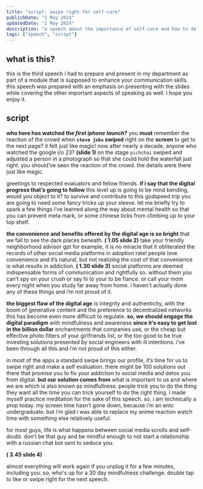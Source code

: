 ```yaml
---
title: "script: swipe right for self-care"
publishDate: "2 May 2024"
updatedDate: "2 May 2024"
description: "a speech about the importance of self-care and how to do it"
tags: ["speech", "script"]
---
```


## what is this?

this is the third speech i had to prepare and present in my department as part of a module that is supposed to enhance your communication skills. this speech was prepared with an emphasis on presenting with the slides while covering the other important aspects of speaking as well. i hope you enjoy it.

## script

**who here has watched the _first iphone launch_?** you **must** remember the reaction of the crowd when **`steve jobs` swiped** right on the **screen** to get to the next page? it felt just like magic! now after nearly a decade, anyone who watched the google i/o 23? **(slide 1)** on the stage `pichchai` swiped and adjusted a person in a photograph so that she could hold the waterfall just right. you should’ve seen the reaction of the crowd. the details were there just like magic.

greetings to respected evaluators and fellow friends. **if i say that the digital progress that’s going to follow** this level up is going to be mind bending, would you object to it? to survive and contribute to this godspeed trip you are going to need some fancy tricks up your sleeve. let me briefly try to spark a few things i’ve learned along the way about mental health so that you can prevent meta mark, or some chinese ticks from climbing up to your top shelf.

**the convenience and benefits offered by the digital age is so bright** that we fail to see the dark places beneath. **( 1.05 slide 2)** take your friendly neighborhood advisor gpt for example, it is no miracle that it obliterated the records of other social media platforms in adoption rate! people love convenience and it’s natural, but not realizing the cost of that convenience is what results in addiction. **( 1.30 slide 3)** social platforms are deemed indispensable forms of communication and rightfully so. without them you can’t spy on your crush or say hi to your to be fiance. or call your mom every night when you study far away from home. i haven't actually done any of these things and i’m not proud of it.

**the biggest flaw of the digital age** is integrity and authenticity, with the boom of generative content and the preference to decentralized networks this has become even more difficult to regulate. **so, we should engage the digital paradigm** with mindfulness and awareness **since it’s easy to get lost in the billion dollar** enchantments that companies use, or the cheap but effective photo filters of your girlfriends list, or the too good to be true investing solutions presented by social engineers with ill intentions. i’ve been through all this and i’m not proud of this either.

in most of the apps a standard swipe brings our profile, it’s time for us to swipe right and make a self evaluation. there might be 100 solutions out there that promise you to fix your addiction to social media and detox you from digital. **but our solution comes from** what is important to us and where we are which is also known as mindfullness. people trick you to do the thing they want all the time you can trick yourself to do the right thing. i made myself practice meditation for the sake of this speech. so, i am technically a prop today. my screen time hasn’t gone down, because i’m an entc undergraduate. but i’m glad i was able to replace my anime reaction watch time with something else relatively useful.

for most guys, life is what happens between social media scrolls and self-doubt. don’t be that guy and be mindful enough to not start a relationship with a russian chat bot sent to seduce you.

**( 3.45 slide 4)**

almost everything will work again if you unplug it for a few minutes, including you.
so, who's up for a 30 day mindfulness challenge.
double tap to like or swipe right for the next speech.
